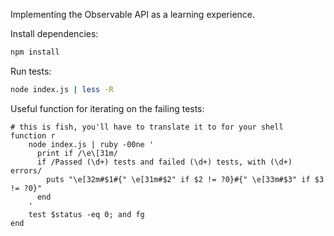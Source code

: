 Implementing the Observable API as a learning experience.

Install dependencies:

```sh
npm install
```

Run tests:

```sh
node index.js | less -R
```

Useful function for iterating on the failing tests:

```fish
# this is fish, you'll have to translate it to for your shell
function r
    node index.js | ruby -00ne '
      print if /\e\[31m/
      if /Passed (\d+) tests and failed (\d+) tests, with (\d+) errors/
        puts "\e[32m#$1#{" \e[31m#$2" if $2 != ?0}#{" \e[33m#$3" if $3 != ?0}"
      end
    '
    test $status -eq 0; and fg
end
```
